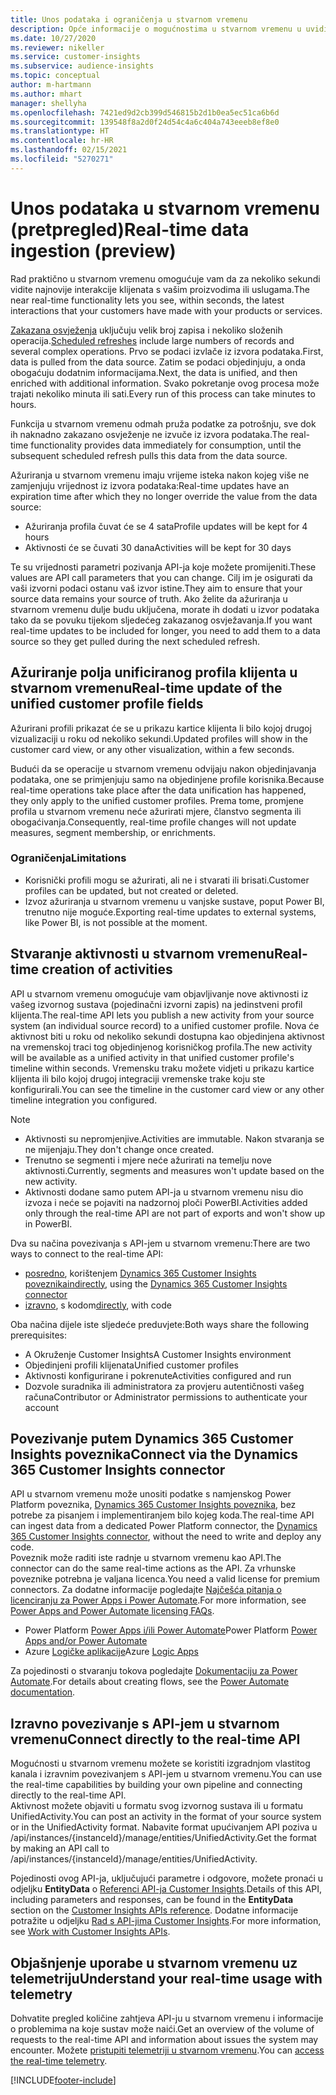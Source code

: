 ```yaml
---
title: Unos podataka i ograničenja u stvarnom vremenu
description: Opće informacije o mogućnostima u stvarnom vremenu u uvidima u ciljnu skupinu.
ms.date: 10/27/2020
ms.reviewer: nikeller
ms.service: customer-insights
ms.subservice: audience-insights
ms.topic: conceptual
author: m-hartmann
ms.author: mhart
manager: shellyha
ms.openlocfilehash: 7421ed9d2cb399d546815b2d1b0ea5ec51ca6b6d
ms.sourcegitcommit: 139548f8a2d0f24d54c4a6c404a743eeeb8ef8e0
ms.translationtype: HT
ms.contentlocale: hr-HR
ms.lasthandoff: 02/15/2021
ms.locfileid: "5270271"
---
```

# <a name="real-time-data-ingestion-preview"></a><span data-ttu-id="a43e3-103">Unos podataka u stvarnom vremenu (pretpregled)</span><span class="sxs-lookup"><span data-stu-id="a43e3-103">Real-time data ingestion (preview)</span></span>

<span data-ttu-id="a43e3-104">Rad praktično u stvarnom vremenu omogućuje vam da za nekoliko sekundi vidite najnovije interakcije klijenata s vašim proizvodima ili uslugama.</span><span class="sxs-lookup"><span data-stu-id="a43e3-104">The near real-time functionality lets you see, within seconds, the latest interactions that your customers have made with your products or services.</span></span>

<span data-ttu-id="a43e3-105">[Zakazana osvježenja](system.md#schedule-tab) uključuju velik broj zapisa i nekoliko složenih operacija.</span><span class="sxs-lookup"><span data-stu-id="a43e3-105">[Scheduled refreshes](system.md#schedule-tab) include large numbers of records and several complex operations.</span></span> <span data-ttu-id="a43e3-106">Prvo se podaci izvlače iz izvora podataka.</span><span class="sxs-lookup"><span data-stu-id="a43e3-106">First, data is pulled from the data source.</span></span> <span data-ttu-id="a43e3-107">Zatim se podaci objedinjuju, a onda obogaćuju dodatnim informacijama.</span><span class="sxs-lookup"><span data-stu-id="a43e3-107">Next, the data is unified, and then enriched with additional information.</span></span> <span data-ttu-id="a43e3-108">Svako pokretanje ovog procesa može trajati nekoliko minuta ili sati.</span><span class="sxs-lookup"><span data-stu-id="a43e3-108">Every run of this process can take minutes to hours.</span></span>

<span data-ttu-id="a43e3-109">Funkcija u stvarnom vremenu odmah pruža podatke za potrošnju, sve dok ih naknadno zakazano osvježenje ne izvuče iz izvora podataka.</span><span class="sxs-lookup"><span data-stu-id="a43e3-109">The real-time functionality provides data immediately for consumption, until the subsequent scheduled refresh pulls this data from the data source.</span></span>

<span data-ttu-id="a43e3-110">Ažuriranja u stvarnom vremenu imaju vrijeme isteka nakon kojeg više ne zamjenjuju vrijednost iz izvora podataka:</span><span class="sxs-lookup"><span data-stu-id="a43e3-110">Real-time updates have an expiration time after which they no longer override the value from the data source:</span></span>

- <span data-ttu-id="a43e3-111">Ažuriranja profila čuvat će se 4 sata</span><span class="sxs-lookup"><span data-stu-id="a43e3-111">Profile updates will be kept for 4 hours</span></span>
- <span data-ttu-id="a43e3-112">Aktivnosti će se čuvati 30 dana</span><span class="sxs-lookup"><span data-stu-id="a43e3-112">Activities will be kept for 30 days</span></span>

<span data-ttu-id="a43e3-113">Te su vrijednosti parametri pozivanja API-ja koje možete promijeniti.</span><span class="sxs-lookup"><span data-stu-id="a43e3-113">These values are API call parameters that you can change.</span></span> <span data-ttu-id="a43e3-114">Cilj im je osigurati da vaši izvorni podaci ostanu vaš izvor istine.</span><span class="sxs-lookup"><span data-stu-id="a43e3-114">They aim to ensure that your source data remains your source of truth.</span></span> <span data-ttu-id="a43e3-115">Ako želite da ažuriranja u stvarnom vremenu dulje budu uključena, morate ih dodati u izvor podataka tako da se povuku tijekom sljedećeg zakazanog osvježavanja.</span><span class="sxs-lookup"><span data-stu-id="a43e3-115">If you want real-time updates to be included for longer, you need to add them to a data source so they get pulled during the next scheduled refresh.</span></span>

## <a name="real-time-update-of-the-unified-customer-profile-fields"></a><span data-ttu-id="a43e3-116">Ažuriranje polja unificiranog profila klijenta u stvarnom vremenu</span><span class="sxs-lookup"><span data-stu-id="a43e3-116">Real-time update of the unified customer profile fields</span></span>

<span data-ttu-id="a43e3-117">Ažurirani profili prikazat će se u prikazu kartice klijenta li bilo kojoj drugoj vizualizaciji u roku od nekoliko sekundi.</span><span class="sxs-lookup"><span data-stu-id="a43e3-117">Updated profiles will show in the customer card view, or any other visualization, within a few seconds.</span></span>

<span data-ttu-id="a43e3-118">Budući da se operacije u stvarnom vremenu odvijaju nakon objedinjavanja podataka, one se primjenjuju samo na objedinjene profile korisnika.</span><span class="sxs-lookup"><span data-stu-id="a43e3-118">Because real-time operations take place after the data unification has happened, they only apply to the unified customer profiles.</span></span> <span data-ttu-id="a43e3-119">Prema tome, promjene profila u stvarnom vremenu neće ažurirati mjere, članstvo segmenta ili obogaćivanja.</span><span class="sxs-lookup"><span data-stu-id="a43e3-119">Consequently, real-time profile changes will not update measures, segment membership, or enrichments.</span></span>

### <a name="limitations"></a><span data-ttu-id="a43e3-120">Ograničenja</span><span class="sxs-lookup"><span data-stu-id="a43e3-120">Limitations</span></span>

- <span data-ttu-id="a43e3-121">Korisnički profili mogu se ažurirati, ali ne i stvarati ili brisati.</span><span class="sxs-lookup"><span data-stu-id="a43e3-121">Customer profiles can be updated, but not created or deleted.</span></span>
- <span data-ttu-id="a43e3-122">Izvoz ažuriranja u stvarnom vremenu u vanjske sustave, poput Power BI, trenutno nije moguće.</span><span class="sxs-lookup"><span data-stu-id="a43e3-122">Exporting real-time updates to external systems, like Power BI, is not possible at the moment.</span></span>

## <a name="real-time-creation-of-activities"></a><span data-ttu-id="a43e3-123">Stvaranje aktivnosti u stvarnom vremenu</span><span class="sxs-lookup"><span data-stu-id="a43e3-123">Real-time creation of activities</span></span>

<span data-ttu-id="a43e3-124">API u stvarnom vremenu omogućuje vam objavljivanje nove aktivnosti iz vašeg izvornog sustava (pojedinačni izvorni zapis) na jedinstveni profil klijenta.</span><span class="sxs-lookup"><span data-stu-id="a43e3-124">The real-time API lets you publish a new activity from your source system (an individual source record) to a unified customer profile.</span></span> <span data-ttu-id="a43e3-125">Nova će aktivnost biti u roku od nekoliko sekundi dostupna kao objedinjena aktivnost na vremenskoj traci tog objedinjenog korisničkog profila.</span><span class="sxs-lookup"><span data-stu-id="a43e3-125">The new activity will be available as a unified activity in that unified customer profile's timeline within seconds.</span></span> <span data-ttu-id="a43e3-126">Vremensku traku možete vidjeti u prikazu kartice klijenta ili bilo kojoj drugoj integraciji vremenske trake koju ste konfigurirali.</span><span class="sxs-lookup"><span data-stu-id="a43e3-126">You can see the timeline in the customer card view or any other timeline integration you configured.</span></span>

> [!NOTE]
>
> - <span data-ttu-id="a43e3-127">Aktivnosti su nepromjenjive.</span><span class="sxs-lookup"><span data-stu-id="a43e3-127">Activities are immutable.</span></span> <span data-ttu-id="a43e3-128">Nakon stvaranja se ne mijenjaju.</span><span class="sxs-lookup"><span data-stu-id="a43e3-128">They don't change once created.</span></span>
> - <span data-ttu-id="a43e3-129">Trenutno se segmenti i mjere neće ažurirati na temelju nove aktivnosti.</span><span class="sxs-lookup"><span data-stu-id="a43e3-129">Currently, segments and measures won't update based on the new activity.</span></span>
> - <span data-ttu-id="a43e3-130">Aktivnosti dodane samo putem API-ja u stvarnom vremenu nisu dio izvoza i neće se pojaviti na nadzornoj ploči PowerBI.</span><span class="sxs-lookup"><span data-stu-id="a43e3-130">Activities added only through the real-time API are not part of exports and won't show up in PowerBI.</span></span>

<span data-ttu-id="a43e3-131">Dva su načina povezivanja s API-jem u stvarnom vremenu:</span><span class="sxs-lookup"><span data-stu-id="a43e3-131">There are two ways to connect to the real-time API:</span></span>

- <span data-ttu-id="a43e3-132">[posredno](#connect-via-the-dynamics-365-customer-insights-connector), korištenjem [Dynamics 365 Customer Insights poveznika](https://docs.microsoft.com/connectors/customerinsights/)</span><span class="sxs-lookup"><span data-stu-id="a43e3-132">[indirectly](#connect-via-the-dynamics-365-customer-insights-connector), using the [Dynamics 365 Customer Insights connector](https://docs.microsoft.com/connectors/customerinsights/)</span></span>
- <span data-ttu-id="a43e3-133">[izravno](#connect-directly-to-the-real-time-api), s kodom</span><span class="sxs-lookup"><span data-stu-id="a43e3-133">[directly](#connect-directly-to-the-real-time-api), with code</span></span>

<span data-ttu-id="a43e3-134">Oba načina dijele iste sljedeće preduvjete:</span><span class="sxs-lookup"><span data-stu-id="a43e3-134">Both ways share the following prerequisites:</span></span>

- <span data-ttu-id="a43e3-135">A Okruženje Customer Insights</span><span class="sxs-lookup"><span data-stu-id="a43e3-135">A Customer Insights environment</span></span>
- <span data-ttu-id="a43e3-136">Objedinjeni profili klijenata</span><span class="sxs-lookup"><span data-stu-id="a43e3-136">Unified customer profiles</span></span>
- <span data-ttu-id="a43e3-137">Aktivnosti konfigurirane i pokrenute</span><span class="sxs-lookup"><span data-stu-id="a43e3-137">Activities configured and run</span></span>
- <span data-ttu-id="a43e3-138">Dozvole suradnika ili administratora za provjeru autentičnosti vašeg računa</span><span class="sxs-lookup"><span data-stu-id="a43e3-138">Contributor or Administrator permissions to authenticate your account</span></span>

## <a name="connect-via-the-dynamics-365-customer-insights-connector"></a><span data-ttu-id="a43e3-139">Povezivanje putem Dynamics 365 Customer Insights poveznika</span><span class="sxs-lookup"><span data-stu-id="a43e3-139">Connect via the Dynamics 365 Customer Insights connector</span></span>

<span data-ttu-id="a43e3-140">API u stvarnom vremenu može unositi podatke s namjenskog Power Platform poveznika, [Dynamics 365 Customer Insights poveznika](https://docs.microsoft.com/connectors/customerinsights/), bez potrebe za pisanjem i implementiranjem bilo kojeg koda.</span><span class="sxs-lookup"><span data-stu-id="a43e3-140">The real-time API can ingest data from a dedicated Power Platform connector, the [Dynamics 365 Customer Insights connector](https://docs.microsoft.com/connectors/customerinsights/), without the need to write and deploy any code.</span></span>    
<span data-ttu-id="a43e3-141">Poveznik može raditi iste radnje u stvarnom vremenu kao API.</span><span class="sxs-lookup"><span data-stu-id="a43e3-141">The connector can do the same real-time actions as the API.</span></span> <span data-ttu-id="a43e3-142">Za vrhunske poveznike potrebna je valjana licenca.</span><span class="sxs-lookup"><span data-stu-id="a43e3-142">You need a valid license for premium connectors.</span></span> <span data-ttu-id="a43e3-143">Za dodatne informacije pogledajte [Najčešća pitanja o licenciranju za Power Apps i Power Automate](https://docs.microsoft.com/power-platform/admin/powerapps-flow-licensing-faq).</span><span class="sxs-lookup"><span data-stu-id="a43e3-143">For more information, see [Power Apps and Power Automate licensing FAQs](https://docs.microsoft.com/power-platform/admin/powerapps-flow-licensing-faq).</span></span>

- <span data-ttu-id="a43e3-144">Power Platform [Power Apps i/ili Power Automate](https://docs.microsoft.com/connectors/)</span><span class="sxs-lookup"><span data-stu-id="a43e3-144">Power Platform [Power Apps and/or Power Automate](https://docs.microsoft.com/connectors/)</span></span>
- <span data-ttu-id="a43e3-145">Azure [Logičke aplikacije](https://docs.microsoft.com/azure/connectors/apis-list)</span><span class="sxs-lookup"><span data-stu-id="a43e3-145">Azure [Logic Apps](https://docs.microsoft.com/azure/connectors/apis-list)</span></span>

<span data-ttu-id="a43e3-146">Za pojedinosti o stvaranju tokova pogledajte [Dokumentaciju za Power Automate](https://docs.microsoft.com/power-automate/).</span><span class="sxs-lookup"><span data-stu-id="a43e3-146">For details about creating flows, see the [Power Automate documentation](https://docs.microsoft.com/power-automate/).</span></span>

## <a name="connect-directly-to-the-real-time-api"></a><span data-ttu-id="a43e3-147">Izravno povezivanje s API-jem u stvarnom vremenu</span><span class="sxs-lookup"><span data-stu-id="a43e3-147">Connect directly to the real-time API</span></span>

<span data-ttu-id="a43e3-148">Mogućnosti u stvarnom vremenu možete se koristiti izgradnjom vlastitog kanala i izravnim povezivanjem s API-jem u stvarnom vremenu.</span><span class="sxs-lookup"><span data-stu-id="a43e3-148">You can use the real-time capabilities by building your own pipeline and connecting directly to the real-time API.</span></span>    
<span data-ttu-id="a43e3-149">Aktivnost možete objaviti u formatu svog izvornog sustava ili u formatu UnifiedActivity.</span><span class="sxs-lookup"><span data-stu-id="a43e3-149">You can post an activity in the format of your source system or in the UnifiedActivity format.</span></span> <span data-ttu-id="a43e3-150">Nabavite format upućivanjem API poziva u /api/instances/{instanceId}/manage/entities/UnifiedActivity.</span><span class="sxs-lookup"><span data-stu-id="a43e3-150">Get the format by making an API call to /api/instances/{instanceId}/manage/entities/UnifiedActivity.</span></span>

<span data-ttu-id="a43e3-151">Pojedinosti ovog API-ja, uključujući parametre i odgovore, možete pronaći u odjeljku **EntityData** o [Referenci API-ja Customer Insights](https://developer.ci.ai.dynamics.com/api-details#api=CustomerInsights).</span><span class="sxs-lookup"><span data-stu-id="a43e3-151">Details of this API, including parameters and responses, can be found in the **EntityData** section on the [Customer Insights APIs reference](https://developer.ci.ai.dynamics.com/api-details#api=CustomerInsights).</span></span> <span data-ttu-id="a43e3-152">Dodatne informacije potražite u odjeljku [Rad s API-jima Customer Insights](apis.md).</span><span class="sxs-lookup"><span data-stu-id="a43e3-152">For more information, see [Work with Customer Insights APIs](apis.md).</span></span>

## <a name="understand-your-real-time-usage-with-telemetry"></a><span data-ttu-id="a43e3-153">Objašnjenje uporabe u stvarnom vremenu uz telemetriju</span><span class="sxs-lookup"><span data-stu-id="a43e3-153">Understand your real-time usage with telemetry</span></span>

<span data-ttu-id="a43e3-154">Dohvatite pregled količine zahtjeva API-ju u stvarnom vremenu i informacije o problemima na koje sustav može naići.</span><span class="sxs-lookup"><span data-stu-id="a43e3-154">Get an overview of the volume of requests to the real-time API and information about issues the system may encounter.</span></span> <span data-ttu-id="a43e3-155">Možete [pristupiti telemetriji u stvarnom vremenu](system.md#api-usage-tab).</span><span class="sxs-lookup"><span data-stu-id="a43e3-155">You can [access the real-time telemetry](system.md#api-usage-tab).</span></span> 


[!INCLUDE[footer-include](../includes/footer-banner.md)]